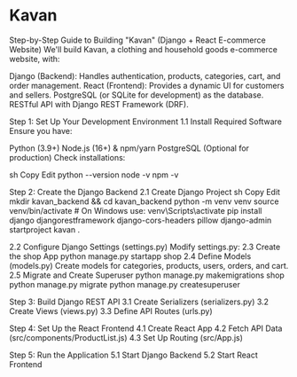 # Kavan
Step-by-Step Guide to Building "Kavan" (Django + React E-commerce Website)
We'll build Kavan, a clothing and household goods e-commerce website, with:

Django (Backend): Handles authentication, products, categories, cart, and order management.
React (Frontend): Provides a dynamic UI for customers and sellers.
PostgreSQL (or SQLite for development) as the database.
RESTful API with Django REST Framework (DRF).

Step 1: Set Up Your Development Environment
1.1 Install Required Software
Ensure you have:

Python (3.9+)
Node.js (16+) & npm/yarn
PostgreSQL (Optional for production)
Check installations:

sh
Copy
Edit
python --version
node -v
npm -v

Step 2: Create the Django Backend
2.1 Create Django Project
sh
Copy
Edit
mkdir kavan_backend && cd kavan_backend
python -m venv venv
source venv/bin/activate  # On Windows use: venv\Scripts\activate
pip install django djangorestframework django-cors-headers pillow
django-admin startproject kavan .

2.2 Configure Django Settings (settings.py)
Modify settings.py:
2.3 Create the shop App
python manage.py startapp shop
2.4 Define Models (models.py)
Create models for categories, products, users, orders, and cart.
2.5 Migrate and Create Superuser
python manage.py makemigrations shop
python manage.py migrate
python manage.py createsuperuser

Step 3: Build Django REST API
3.1 Create Serializers (serializers.py)
3.2 Create Views (views.py)
3.3 Define API Routes (urls.py)

Step 4: Set Up the React Frontend
4.1 Create React App
4.2 Fetch API Data (src/components/ProductList.js)
4.3 Set Up Routing (src/App.js)

Step 5: Run the Application
5.1 Start Django Backend
5.2 Start React Frontend



